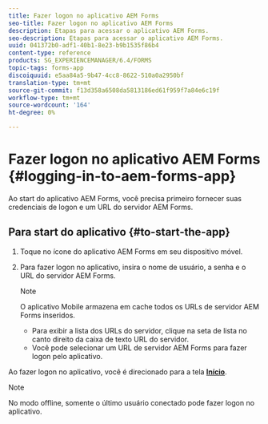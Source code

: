 ```yaml
---
title: Fazer logon no aplicativo AEM Forms
seo-title: Fazer logon no aplicativo AEM Forms
description: Etapas para acessar o aplicativo AEM Forms.
seo-description: Etapas para acessar o aplicativo AEM Forms.
uuid: 041372b0-adf1-40b1-8e23-b9b1535f86b4
content-type: reference
products: SG_EXPERIENCEMANAGER/6.4/FORMS
topic-tags: forms-app
discoiquuid: e5aa84a5-9b47-4cc8-8622-510a0a2950bf
translation-type: tm+mt
source-git-commit: f13d358a6508da5813186ed61f959f7a84e6c19f
workflow-type: tm+mt
source-wordcount: '164'
ht-degree: 0%

---
```



# Fazer logon no aplicativo AEM Forms {#logging-in-to-aem-forms-app}

Ao start do aplicativo AEM Forms, você precisa primeiro fornecer suas credenciais de logon e um URL do servidor AEM Forms.

## Para start do aplicativo {#to-start-the-app}

1. Toque no ícone do aplicativo AEM Forms em seu dispositivo móvel.
1. Para fazer logon no aplicativo, insira o nome de usuário, a senha e o URL do servidor AEM Forms.

   >[!NOTE]
   >
   >O aplicativo Mobile armazena em cache todos os URLs de servidor AEM Forms inseridos.
   >
   >* Para exibir a lista dos URLs do servidor, clique na seta de lista no canto direito da caixa de texto URL do servidor.
   >* Você pode selecionar um URL de servidor AEM Forms para fazer logon pelo aplicativo.


Ao fazer logon no aplicativo, você é direcionado para a tela [**Início**](/help/forms/using/home-screen.md).

>[!NOTE]
>
>No modo offline, somente o último usuário conectado pode fazer logon no aplicativo.
